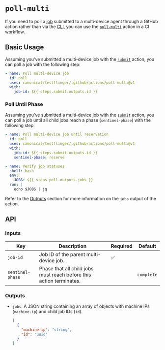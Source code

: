 # `poll-multi`

If you need to poll a [job] submitted to a multi-device agent through a GitHub
action rather than via the [CLI][cli], you can use the
[`poll-multi`][poll-multi-action] action in a CI workflow.

## Basic Usage

Assuming you've submitted a multi-device job with the [`submit`][submit-action]
action, you can poll a job with the following step:

```yaml
- name: Poll multi-device job
  id: poll
  uses: canonical/testflinger/.github/actions/poll-multi@v1
  with:
    job-id: ${{ steps.submit.outputs.id }}
```

### Poll Until Phase

Assuming you've submitted a multi-device job with the [`submit`][submit-action]
action, you can poll a job until all child jobs reach a phase (`sentinel-phase`)
with the following step:

```yaml
- name: Poll multi-device job until reservation
  id: poll
  uses: canonical/testflinger/.github/actions/poll-multi@v1
  with:
    job-id: ${{ steps.submit.outputs.id }}
    sentinel-phase: reserve

- name: Verify job statuses
  shell: bash
  env:
    JOBS: ${{ steps.poll.outputs.jobs }}
  run: |
    echo $JOBS | jq
```

Refer to the [Outputs](#outputs) section for more information on the `jobs`
output of the action.

## API

### Inputs

| Key              | Description                                                         | Required           | Default    |
| ---------------- | ------------------------------------------------------------------- | ------------------ | ---------- |
| `job-id`         | Job ID of the parent multi-device job.                              | :white_check_mark: |            |
| `sentinel-phase` | Phase that all child jobs must reach before this action terminates. |                    | `complete` |

### Outputs

- `jobs`: A JSON string containing an array of objects with machine IPs
  (`machine-ip`) and child job IDs (`id`).

  ```json
  [
    {
      "machine-ip": "string",
      "id": "uuid"
    }
  ]
  ```

[job]: https://canonical-testflinger.readthedocs-hosted.com/en/latest/reference/job-schema.html
[cli]: ../../../cli/
[poll-multi-action]: action.yaml
[submit-action]: ../submit/

